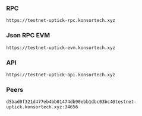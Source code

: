 ### RPC
```
https://testnet-uptick-rpc.konsortech.xyz
```

### Json RPC EVM
```
https://testnet-uptick-evm.konsortech.xyz
```

### API
```
https://testnet-uptick-api.konsortech.xyz
```

### Peers
```
d5bad0f321d477eb4bb01474db90ebb1dbc03bc4@testnet-uptick.konsortech.xyz:34656
```
